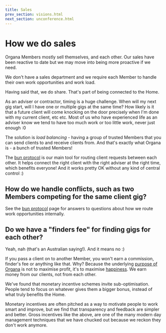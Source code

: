 ```yaml
---
title: Sales
prev_section: visions.html
next_section: unconference.html
---
```


How we do sales
===============

Organa Members mostly sell themselves, and each other. Our sales have been reactive to date but we may move into being more proactive if we need. 

We don't have a sales department and we require each Member to handle their own work opportunities and work load.

Having said that, we do share. That's part of being connected to the Home. 

As an adviser or contractor, timing is a huge challenge. When will my next gig start, will I have one or multiple gigs at the same time? How likely is it that a future client will come knocking on the door precisely when I'm done with my current client, etc etc. Most of us who have experienced life as an adviser know we tend to have too much work or too little work, never just enough :0

The solution is *load balancing* - having a group of trusted Members that you can send clients to and receive clients from. And that's exactly what Organa is - a bunch of trusted Members!

The [bun protocol](bun-protocol.html) is our main tool for routing client requests between each other. It helps connect the right client with the right adviser at the right time, which benefits everyone! And it works pretty OK without any kind of central control :)

How do we handle conflicts, such as two Members competing for the same client gig?
--------------------------------------------------------------------------------------

See the [bun protocol](bun-protocol.html) page for answers to questions about how we route work opportunities internally.

Do we have a "finders fee" for finding gigs for each other?
------------------------------------------------------------------

Yeah, nah (that's an Australian saying!). And it means no :)

If you pass a client on to another Member, you won't earn a commission, finder's fee or anything like that. Why? Because the underlying [purpose of Organa](what-is-organa.html) is not to maximise profit, it's to maximise [happiness](happiness-index.html). We earn money from our clients, not from each other.

We've found that monetary incentive schemes invite sub-optimisation. People tend to focus on whatever gives them a bigger bonus, instead of what truly benefits the Home. 

Monetary incentives are often pitched as a way to motivate people to work smart and improve, but we find that transparency and feedback are simpler and better. Gross incentives like the above, are one of the many modern day management techniques that we have chucked out because we reckon they don't work anymore. 
